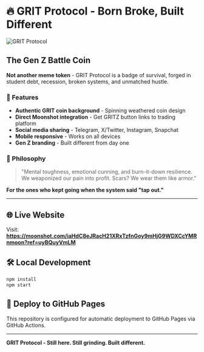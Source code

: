 # 🔥 GRIT Protocol - Born Broke, Built Different

![GRIT Protocol](https://customer-assets.emergentagent.com/job_hustle2wealth/artifacts/wytsy9kz_file_00000000b2b461fab054a3d7f4aea29d.png)

## The Gen Z Battle Coin

**Not another meme token** - GRIT Protocol is a badge of survival, forged in student debt, recession, broken systems, and unmatched hustle.

### 🚀 Features

- **Authentic GRIT coin background** - Spinning weathered coin design
- **Direct Moonshot integration** - Get GRITZ button links to trading platform
- **Social media sharing** - Telegram, X/Twitter, Instagram, Snapchat
- **Mobile responsive** - Works on all devices
- **Gen Z branding** - Built different from day one

### 💪 Philosophy

> "Mental toughness, emotional cunning, and burn-it-down resilience. We weaponized our pain into profit. Scars? We wear them like armor."

**For the ones who kept going when the system said "tap out."**

---

## 🌐 Live Website

Visit: **https://moonshot.com/iaHdC8eJRacH21XRxTzfnGoy9mHjG9WDXCcYMRnmoon?ref=uyBQuyVmLM**

## 🛠️ Local Development

```bash
npm install
npm start
```

## 🚀 Deploy to GitHub Pages

This repository is configured for automatic deployment to GitHub Pages via GitHub Actions.

---

**GRIT Protocol - Still here. Still grinding. Built different.**